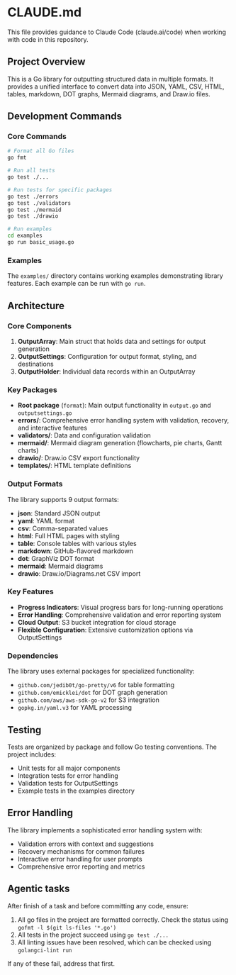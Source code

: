 # CLAUDE.md

This file provides guidance to Claude Code (claude.ai/code) when working with code in this repository.

## Project Overview

This is a Go library for outputting structured data in multiple formats. It provides a unified interface to convert data into JSON, YAML, CSV, HTML, tables, markdown, DOT graphs, Mermaid diagrams, and Draw.io files.

## Development Commands

### Core Commands
```bash
# Format all Go files
go fmt

# Run all tests
go test ./...

# Run tests for specific packages
go test ./errors
go test ./validators
go test ./mermaid
go test ./drawio

# Run examples
cd examples
go run basic_usage.go
```

### Examples
The `examples/` directory contains working examples demonstrating library features. Each example can be run with `go run`.

## Architecture

### Core Components

1. **OutputArray**: Main struct that holds data and settings for output generation
2. **OutputSettings**: Configuration for output format, styling, and destinations
3. **OutputHolder**: Individual data records within an OutputArray

### Key Packages

- **Root package** (`format`): Main output functionality in `output.go` and `outputsettings.go`
- **errors/**: Comprehensive error handling system with validation, recovery, and interactive features
- **validators/**: Data and configuration validation
- **mermaid/**: Mermaid diagram generation (flowcharts, pie charts, Gantt charts)
- **drawio/**: Draw.io CSV export functionality
- **templates/**: HTML template definitions

### Output Formats

The library supports 9 output formats:
- **json**: Standard JSON output
- **yaml**: YAML format 
- **csv**: Comma-separated values
- **html**: Full HTML pages with styling
- **table**: Console tables with various styles
- **markdown**: GitHub-flavored markdown
- **dot**: GraphViz DOT format
- **mermaid**: Mermaid diagrams
- **drawio**: Draw.io/Diagrams.net CSV import

### Key Features

- **Progress Indicators**: Visual progress bars for long-running operations
- **Error Handling**: Comprehensive validation and error reporting system
- **Cloud Output**: S3 bucket integration for cloud storage
- **Flexible Configuration**: Extensive customization options via OutputSettings

### Dependencies

The library uses external packages for specialized functionality:
- `github.com/jedib0t/go-pretty/v6` for table formatting
- `github.com/emicklei/dot` for DOT graph generation
- `github.com/aws/aws-sdk-go-v2` for S3 integration
- `gopkg.in/yaml.v3` for YAML processing

## Testing

Tests are organized by package and follow Go testing conventions. The project includes:
- Unit tests for all major components
- Integration tests for error handling
- Validation tests for OutputSettings
- Example tests in the examples directory

## Error Handling

The library implements a sophisticated error handling system with:
- Validation errors with context and suggestions
- Recovery mechanisms for common failures
- Interactive error handling for user prompts
- Comprehensive error reporting and metrics

## Agentic tasks

After finish of a task and before committing any code, ensure:

1. All go files in the project are formatted correctly. Check the status using `gofmt -l $(git ls-files '*.go')`
2. All tests in the project succeed using `go test ./...`
3. All linting issues have been resolved, which can be checked using `golangci-lint run`

If any of these fail, address that first.